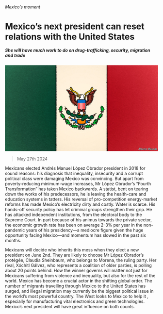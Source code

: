 ###### Mexico’s moment

# Mexico’s next president can reset relations with the United States 

##### She will have much work to do on drug-trafficking, security, migration and trade 

![image](images/20240601_AMD001.jpg) 

> May 27th 2024 

Mexicans elected Andrés Manuel López Obrador president in 2018 for sound reasons: his diagnosis that inequality, insecurity and a corrupt political class were damaging Mexico was convincing. But apart from poverty-reducing minimum-wage increases, Mr López Obrador’s “Fourth Transformation” has taken Mexico backwards. A statist, bent on tearing down the works of his predecessors, he is leaving the health-care and education systems in tatters. His reversal of pro-competition energy-market reforms has made Mexico’s electricity dirty and costly. Water is scarce. His hands-off security policy has let criminal groups strengthen their grip. He has attacked independent institutions, from the electoral body to the Supreme Court. In part because of his animus towards the private sector, the economic growth rate has been on average 2-3% per year in the non-pandemic years of his presidency—a mediocre figure given the huge opportunity facing Mexico—and momentum has slowed in the past six months. 

Mexicans will decide who inherits this mess when they elect a new president on June 2nd. They are likely to choose Mr López Obrador’s protégée, Claudia Sheinbaum, who belongs to Morena, the ruling party. Her rival, Xóchitl Gálvez, who represents a coalition of older parties, is polling about 20 points behind. How the winner governs will matter not just for Mexicans suffering from violence and inequality, but also for the rest of the world. Mexico has become a crucial actor in the shifting global order. The number of migrants travelling through Mexico to the United States has surged, and illegal migration may currently be the biggest political issue in the world’s most powerful country. The West looks to Mexico to help it , especially for manufacturing vital electronics and green technologies. Mexico’s next president will have great influence on both counts.

